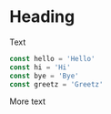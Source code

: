 # Heading

Text

```js {highlight: '2..3'}
const hello = 'Hello'
const hi = 'Hi'
const bye = 'Bye'
const greetz = 'Greetz'
```

More text

